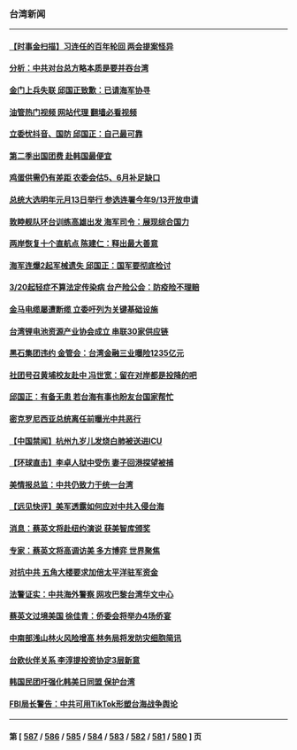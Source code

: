 ### 台湾新闻
---
#### [【时事金扫描】习连任的百年轮回 两会提案怪异](../../pages/ncid1349361/n13947709.md?03121645) 
#### [分析：中共对台总方略本质是要并吞台湾](../../pages/ncid1349361/n13947833.md?03121645) 
#### [金门上兵失联 邱国正致歉：已请海军协寻](../../pages/ncid1349361/n13947434.md?03121645) 
#### [油管热门视频 网站代理 翻墙必看视频](http://138.2.39.72:81/youtube.html?epic-marker?03121645)
#### [立委忧抖音、国防 邱国正：自己最可靠](../../pages/ncid1349361/n13947460.md?03121645) 
#### [第二季出国团费 赴韩国最便宜](../../pages/ncid1349361/n13947459.md?03121645) 
#### [鸡蛋供需仍有差距 农委会估5、6月补足缺口](../../pages/ncid1349361/n13947456.md?03121645) 
#### [总统大选明年元月13日举行 参选连署今年9/13开放申请](../../pages/ncid1349361/n13947436.md?03121645) 
#### [敦睦舰队环台训练高雄出发 海军司令：展现综合国力](../../pages/ncid1349361/n13947431.md?03121645) 
#### [两岸恢复十个直航点 陈建仁：释出最大善意](../../pages/ncid1349361/n13947429.md?03121645) 
#### [海军连爆2起军械遗失 邱国正：国军要彻底检讨](../../pages/ncid1349361/n13947433.md?03121645) 
#### [3/20起轻症不算法定传染病 台产险公会：防疫险不理赔](../../pages/ncid1349361/n13947404.md?03121645) 
#### [金马电缆屡遭断缆 立委吁列为关键基础设施](../../pages/ncid1349361/n13947396.md?03121645) 
#### [台湾锂电池资源产业协会成立 串联30家供应链](../../pages/ncid1349361/n13947405.md?03121645) 
#### [黑石集团违约 金管会：台湾金融三业曝险1235亿元](../../pages/ncid1349361/n13947400.md?03121645) 
#### [社团号召黄埔校友赴中 冯世宽：留在对岸都是投降的吧](../../pages/ncid1349361/n13947402.md?03121645) 
#### [邱国正：有备无患 若台海有事也盼友台国家帮忙](../../pages/ncid1349361/n13947148.md?03121645) 
#### [密克罗尼西亚总统离任前曝光中共恶行](../../pages/ncid1349361/n13947276.md?03121645) 
#### [【中国禁闻】杭州九岁儿发烧白肺被送进ICU](../../pages/ncid1349361/n13946889.md?03121645) 
#### [【环球直击】李卓人狱中受伤 妻子回港探望被捕](../../pages/ncid1349361/n13946894.md?03121645) 
#### [美情报总监：中共仍致力于统一台湾](../../pages/ncid1349361/n13947068.md?03121645) 
#### [【远见快评】美军透露如何应对中共入侵台海](../../pages/ncid1349361/n13946958.md?03121645) 
#### [消息：蔡英文将赴纽约演说 获美智库颁奖](../../pages/ncid1349361/n13947012.md?03121645) 
#### [专家：蔡英文将高调访美 多方博弈 世界聚焦](../../pages/ncid1349361/n13946454.md?03121645) 
#### [对抗中共 五角大楼要求加倍太平洋驻军资金](../../pages/ncid1349361/n13946829.md?03121645) 
#### [法警证实：中共海外警察 网攻巴黎台湾华文中心](../../pages/ncid1349361/n13946633.md?03121645) 
#### [蔡英文过境美国 徐佳青：侨委会将举办4场侨宴](../../pages/ncid1349361/n13946636.md?03121645) 
#### [中南部浅山林火风险增高 林务局将发防灾细胞简讯](../../pages/ncid1349361/n13946664.md?03121645) 
#### [台欧伙伴关系 李淳提投资协定3层新意](../../pages/ncid1349361/n13946626.md?03121645) 
#### [韩国民团吁强化韩美日同盟 保护台湾](../../pages/ncid1349361/n13946272.md?03121645) 
#### [FBI局长警告：中共可用TikTok形塑台海战争舆论](../../pages/ncid1349361/n13946628.md?03121645) 

---
#### 第 [ [587](./587.md?03121645) / [586](./586.md?03121645) / [585](./585.md?03121645) / [584](./584.md?03121645) / [583](./583.md?03121645) / [582](./582.md?03121645) / [581](./581.md?03121645) / [580](./580.md?03121645) ] 页

